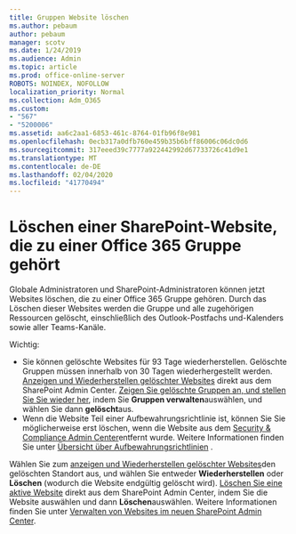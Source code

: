 ```yaml
---
title: Gruppen Website löschen
ms.author: pebaum
author: pebaum
manager: scotv
ms.date: 1/24/2019
ms.audience: Admin
ms.topic: article
ms.prod: office-online-server
ROBOTS: NOINDEX, NOFOLLOW
localization_priority: Normal
ms.collection: Adm_O365
ms.custom:
- "567"
- "5200006"
ms.assetid: aa6c2aa1-6853-461c-8764-01fb96f8e981
ms.openlocfilehash: 0ecb317a0dfb760e459b35b6bff86006c06dc0d6
ms.sourcegitcommit: 317eeed39c7777a922442992d67733726c41d9e1
ms.translationtype: MT
ms.contentlocale: de-DE
ms.lasthandoff: 02/04/2020
ms.locfileid: "41770494"
---
```

# <a name="delete-a-sharepoint-site-that-belongs-to-an-office-365-group"></a>Löschen einer SharePoint-Website, die zu einer Office 365 Gruppe gehört

Globale Administratoren und SharePoint-Administratoren können jetzt Websites löschen, die zu einer Office 365 Gruppe gehören. Durch das Löschen dieser Websites werden die Gruppe und alle zugehörigen Ressourcen gelöscht, einschließlich des Outlook-Postfachs und-Kalenders sowie aller Teams-Kanäle.
  
Wichtig:

- Sie können gelöschte Websites für 93 Tage wiederherstellen. Gelöschte Gruppen müssen innerhalb von 30 Tagen wiederhergestellt werden. [Anzeigen und Wiederherstellen gelöschter Websites](https://admin.microsoft.com/sharepoint) direkt aus dem SharePoint Admin Center. [Zeigen Sie gelöschte Gruppen an, und stellen Sie Sie wieder her](https://outlook.office.com/people/group/deleted), indem Sie **Gruppen verwalten**auswählen, und wählen Sie dann **gelöscht**aus.
- Wenn die Website Teil einer Aufbewahrungsrichtlinie ist, können Sie Sie möglicherweise erst löschen, wenn die Website aus dem [Security &amp; Compliance Admin Center](https://protection.office.com/?rfr=AdminCenter#/retention)entfernt wurde. Weitere Informationen finden Sie unter [Übersicht über Aufbewahrungsrichtlinien](https://docs.microsoft.com/office365/securitycompliance/retention-policies#content-in-onedrive-accounts-and-sharepoint-sites) .
  
Wählen Sie zum [anzeigen und Wiederherstellen gelöschter Websites](https://admin.microsoft.com/sharepoint)den gelöschten Standort aus, und wählen Sie entweder **Wiederherstellen** oder **Löschen** (wodurch die Website endgültig gelöscht wird). [Löschen Sie eine aktive Website](https://admin.microsoft.com/sharepoint) direkt aus dem SharePoint Admin Center, indem Sie die Website auswählen und dann **Löschen**auswählen. Weitere Informationen finden Sie unter [Verwalten von Websites im neuen SharePoint Admin Center](https://docs.microsoft.com/sharepoint/manage-sites-in-new-admin-center).
  
